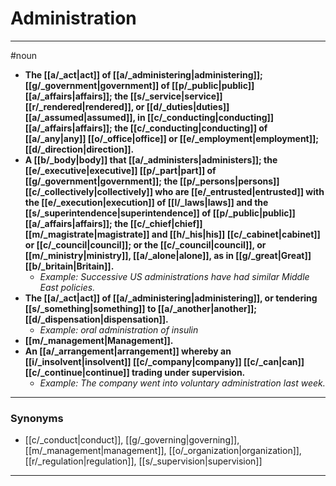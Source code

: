 # Administration
---
#noun
- **The [[a/_act|act]] of [[a/_administering|administering]]; [[g/_government|government]] of [[p/_public|public]] [[a/_affairs|affairs]]; the [[s/_service|service]] [[r/_rendered|rendered]], or [[d/_duties|duties]] [[a/_assumed|assumed]], in [[c/_conducting|conducting]] [[a/_affairs|affairs]]; the [[c/_conducting|conducting]] of [[a/_any|any]] [[o/_office|office]] or [[e/_employment|employment]]; [[d/_direction|direction]].**
- **A [[b/_body|body]] that [[a/_administers|administers]]; the [[e/_executive|executive]] [[p/_part|part]] of [[g/_government|government]]; the [[p/_persons|persons]] [[c/_collectively|collectively]] who are [[e/_entrusted|entrusted]] with the [[e/_execution|execution]] of [[l/_laws|laws]] and the [[s/_superintendence|superintendence]] of [[p/_public|public]] [[a/_affairs|affairs]]; the [[c/_chief|chief]] [[m/_magistrate|magistrate]] and [[h/_his|his]] [[c/_cabinet|cabinet]] or [[c/_council|council]]; or the [[c/_council|council]], or [[m/_ministry|ministry]], [[a/_alone|alone]], as in [[g/_great|Great]] [[b/_britain|Britain]].**
	- _Example: Successive US administrations have had similar Middle East policies._
- **The [[a/_act|act]] of [[a/_administering|administering]], or tendering [[s/_something|something]] to [[a/_another|another]]; [[d/_dispensation|dispensation]].**
	- _Example: oral administration of insulin_
- **[[m/_management|Management]].**
- **An [[a/_arrangement|arrangement]] whereby an [[i/_insolvent|insolvent]] [[c/_company|company]] [[c/_can|can]] [[c/_continue|continue]] trading under supervision.**
	- _Example: The company went into voluntary administration last week._
---
### Synonyms
- [[c/_conduct|conduct]], [[g/_governing|governing]], [[m/_management|management]], [[o/_organization|organization]], [[r/_regulation|regulation]], [[s/_supervision|supervision]]
---
